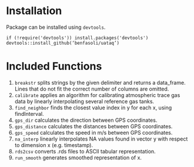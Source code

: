 # Installation
Package can be installed using `devtools`.
```
if (!require('devtools')) install.packages('devtools')
devtools::install_github(‘benfasoli/uataq’)
```

# Included Functions

1. `breakstr` splits strings by the given delimiter and returns a data_frame. Lines that do not fit the correct number of columns are omitted.
2. `calibrate` applies an algorithm for calibrating atmospheric trace gas data by linearly interpolating several reference gas tanks.
3. `find_neighbor` finds the closest value index in y for each x, using findInterval.
4. `gps_dir` calculates the direction between GPS coordinates.
5. `gps_distance` calculates the distances between GPS coordinates.
6. `gps_speed` calculates the speed in m/s between GPS coordinates.
7. `na_interp` linearly interpolates NA values found in vector y with respect to dimension x (e.g. timestamp).
8. `rds2csv` converts .rds files to ASCII tabular representation.
9. `run_smooth` generates smoothed representation of x.
